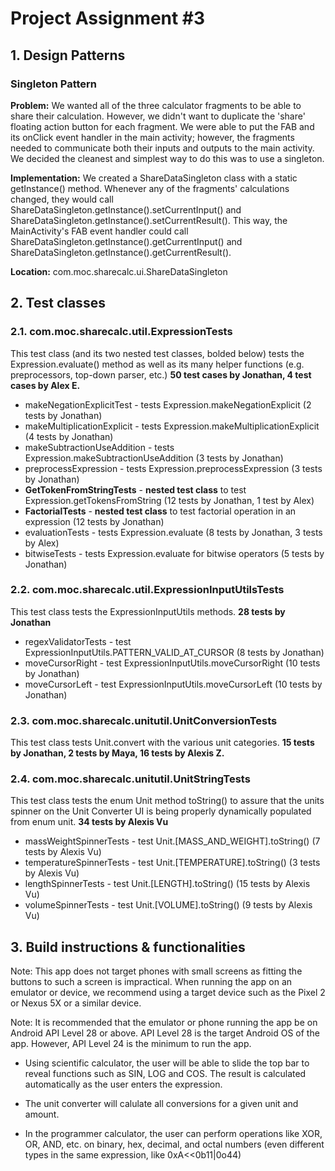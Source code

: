 # Project Assignment #3

## 1. Design Patterns

### Singleton Pattern

**Problem:** We wanted all of the three calculator fragments to be able to share their calculation. However, we didn't want to duplicate the 'share' floating action button for each fragment. We were able to put the FAB and its onClick event handler in the main activity; however, the fragments needed to communicate both their inputs and outputs to the main activity. We decided the cleanest and simplest way to do this was to use a singleton. 

**Implementation:** We created a ShareDataSingleton class with a static getInstance() method. Whenever any of the fragments' calculations changed, they would call ShareDataSingleton.getInstance().setCurrentInput() and ShareDataSingleton.getInstance().setCurrentResult(). This way, the MainActivity's FAB event handler could call ShareDataSingleton.getInstance().getCurrentInput() and ShareDataSingleton.getInstance().getCurrentResult().

**Location:** com.moc.sharecalc.ui.ShareDataSingleton

## 2. Test classes

### 2.1. com.moc.sharecalc.util.ExpressionTests 
This test class (and its two nested test classes, bolded below) tests the Expression.evaluate() method as well as its many helper functions (e.g. preprocessors, top-down parser, etc.) **50 test cases by Jonathan, 4 test cases by Alex E.**
* makeNegationExplicitTest - tests Expression.makeNegationExplicit (2 tests by Jonathan)
* makeMultiplicationExplicit - tests Expression.makeMultiplicationExplicit (4 tests by Jonathan)
* makeSubtractionUseAddition - tests Expression.makeSubtractionUseAddition (3 tests by Jonathan)
* preprocessExpression - tests Expression.preprocessExpression (3 tests by Jonathan)
* **GetTokenFromStringTests** - **nested test class** to test Expression.getTokensFromString (12 tests by Jonathan, 1 test by Alex)
* **FactorialTests** - **nested test class** to test factorial operation in an expression (12 tests by Jonathan)
* evaluationTests - tests Expression.evaluate (8 tests by Jonathan, 3 tests by Alex)
* bitwiseTests - tests Expression.evaluate for bitwise operators (5 tests by Jonathan)

### 2.2. com.moc.sharecalc.util.ExpressionInputUtilsTests
This test class tests the ExpressionInputUtils methods. **28 tests by Jonathan**
* regexValidatorTests - test ExpressionInputUtils.PATTERN_VALID_AT_CURSOR (8 tests by Jonathan)
* moveCursorRight - test ExpressionInputUtils.moveCursorRight (10 tests by Jonathan)
* moveCursorLeft - test ExpressionInputUtils.moveCursorLeft (10 tests by Jonathan)

### 2.3. com.moc.sharecalc.unitutil.UnitConversionTests
This test class tests Unit.convert with the various unit categories.
**15 tests by Jonathan, 2 tests by Maya, 16 tests by Alexis Z.**

### 2.4. com.moc.sharecalc.unitutil.UnitStringTests 
This test class tests the enum Unit method toString() to assure that the units spinner on the Unit Converter UI is being properly dynamically populated from enum unit. **34 tests by Alexis Vu** 
* massWeightSpinnerTests - test Unit.[MASS_AND_WEIGHT].toString() (7 tests by Alexis Vu)
* temperatureSpinnerTests - test Unit.[TEMPERATURE].toString() (3 tests by Alexis Vu)
* lengthSpinnerTests - test Unit.[LENGTH].toString() (15 tests by Alexis Vu)
* volumeSpinnerTests - test Unit.[VOLUME].toString() (9 tests by Alexis Vu)


## 3. Build instructions & functionalities
Note: This app does not target phones with small screens as fitting the buttons to such a screen is impractical. When running the app on an emulator or device, we recommend using a target device such as the Pixel 2 or Nexus 5X or a similar device.

Note: It is recommended that the emulator or phone running the app be on Android API Level 28 or above. API Level 28 is the target Android OS of the app. However, API Level 24 is the minimum to run the app.

* Using scientific calculator, the user will be able to slide the top bar to reveal functions such as SIN, LOG and COS. The result is calculated automatically as the user enters the expression.

* The unit converter will calulate all conversions for a given unit and amount.

* In the programmer calculator, the user can perform operations like XOR, OR, AND, etc. on binary, hex, decimal, and octal numbers (even different types in the same expression, like 0xA<<0b11|0o44)
